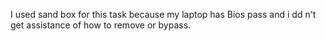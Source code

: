I used sand box for this task because my laptop has Bios pass and i dd n't get assistance of how to remove or bypass.

